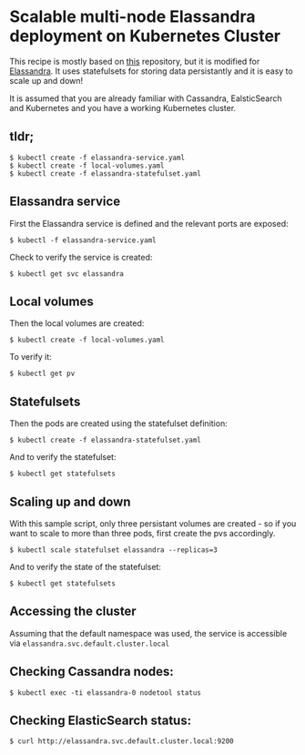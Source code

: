 # Scalable multi-node Elassandra deployment on Kubernetes Cluster
This recipe is mostly based on [this](https://github.com/IBM/scalable-cassandra-deployment-on-kubernetes) repository, but it is modified for [Elassandra](https://github.com/strapdata/elassandra).
It uses statefulsets for storing data persistantly and it is easy to scale up and down!

It is assumed that you are already familiar with Cassandra, EalsticSearch and Kubernetes and you have a working Kubernetes cluster. 

## tldr;
```
$ kubectl create -f elassandra-service.yaml
$ kubectl create -f local-volumes.yaml
$ kubectl create -f elassandra-statefulset.yaml
```

## Elassandra service
First the Elassandra service is defined and the relevant ports are exposed:

`$ kubectl -f elassandra-service.yaml`

Check to verify the service is created:

`$ kubectl get svc elassandra`


## Local volumes
Then the local volumes are created:

`$ kubectl create -f local-volumes.yaml`

To verify it:

`$ kubectl get pv`

## Statefulsets
Then the pods are created using the statefulset definition:

`$ kubectl create -f elassandra-statefulset.yaml`

And to verify the statefulset:

`$ kubectl get statefulsets`

## Scaling up and down
With this sample script, only three persistant volumes are created - so if you want to scale to more than three pods, first create the pvs accordingly.

`$ kubectl scale statefulset elassandra --replicas=3`

And to verify the state of the statefulset:

`$ kubectl get statefulsets`

## Accessing the cluster
Assuming that the default namespace was used, the service is accessible via `elassandra.svc.default.cluster.local`

## Checking Cassandra nodes:
`$ kubectl exec -ti elassandra-0 nodetool status`

## Checking ElasticSearch status:
`$ curl http://elassandra.svc.default.cluster.local:9200`
